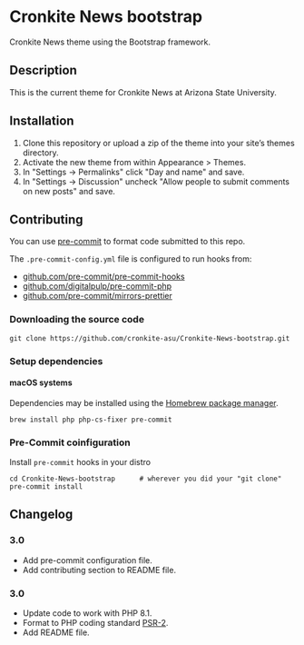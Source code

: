 # Cronkite News bootstrap

Cronkite News theme using the Bootstrap framework.

## Description

This is the current theme for Cronkite News at Arizona State University.

## Installation

1. Clone this repository or upload a zip of the theme into your site’s themes directory.
1. Activate the new theme from within Appearance > Themes.
1. In "Settings -> Permalinks" click "Day and name" and save.
1. In "Settings -> Discussion" uncheck "Allow people to submit comments on new posts" and save.

## Contributing

You can use [pre-commit](https://pre-commit.com) to format code submitted to this repo.

The `.pre-commit-config.yml` file is configured to run hooks from:

- [github.com/pre-commit/pre-commit-hooks](https://github.com/pre-commit/pre-commit-hooksd)
- [github.com/digitalpulp/pre-commit-php](https://github.com/digitalpulp/pre-commit-php)
- [github.com/pre-commit/mirrors-prettier](https://github.com/pre-commit/mirrors-prettier)

### Downloading the source code

```
git clone https://github.com/cronkite-asu/Cronkite-News-bootstrap.git
```

### Setup dependencies

#### macOS systems

Dependencies may be installed using the [Homebrew package manager](https://brew.sh/).

```
brew install php php-cs-fixer pre-commit
```

### Pre-Commit coinfiguration

Install `pre-commit` hooks in your distro

```
cd Cronkite-News-bootstrap      # wherever you did your "git clone"
pre-commit install
```

## Changelog

### 3.0

- Add pre-commit configuration file.
- Add contributing section to README file.

### 3.0

- Update code to work with PHP 8.1.
- Format to PHP coding standard [PSR-2](https://www.php-fig.org/psr/psr-2/).
- Add README file.
